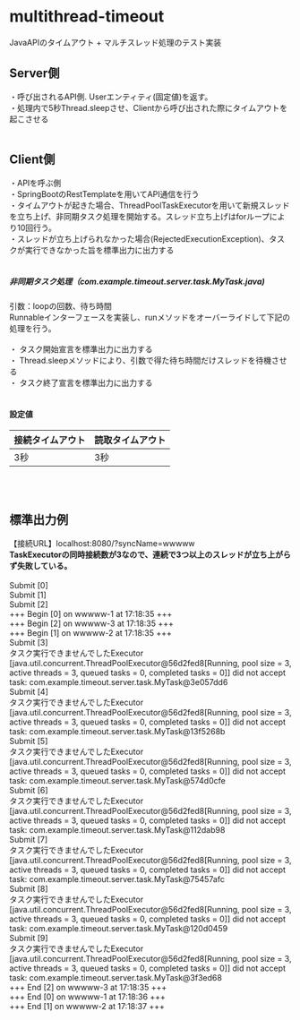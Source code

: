 # multithread-timeout
JavaAPIのタイムアウト + マルチスレッド処理のテスト実装<br>
## Server側
・呼び出されるAPI側. Userエンティティ(固定値)を返す。 <br>
・処理内で5秒Thread.sleepさせ、Clientから呼び出された際にタイムアウトを起こさせる
<br><br>

## Client側
・APIを呼ぶ側 <br>
・SpringBootのRestTemplateを用いてAPI通信を行う<br>
・タイムアウトが起きた場合、ThreadPoolTaskExecutorを用いて新規スレッドを立ち上げ、非同期タスク処理を開始する。スレッド立ち上げはforループにより10回行う。<br>
・スレッドが立ち上げられなかった場合(RejectedExecutionException)、タスクが実行できなかった旨を標準出力に出力する
<br><br>
##### 非同期タスク処理（com.example.timeout.server.task.MyTask.java)
引数：loopの回数、待ち時間<br>
Runnableインターフェースを実装し、runメソッドをオーバーライドして下記の処理を行う。<br>
<br>
・ タスク開始宣言を標準出力に出力する<br>
・ Thread.sleepメソッドにより、引数で得た待ち時間だけスレッドを待機させる<br>
・ タスク終了宣言を標準出力に出力する<br>
<br>

#### 設定値
| 接続タイムアウト  | 読取タイムアウト |
| --- | --- |
| 3秒  | 3秒  |
<br><br>


## 標準出力例
【接続URL】localhost:8080/?syncName=wwwww<br>
**TaskExecutorの同時接続数が3なので、連続で3つ以上のスレッドが立ち上がらず失敗している。**
<br><br>
Submit [0]<br>
Submit [1]<br>
Submit [2]<br>
+++ Begin [0] on wwwww-1 at 17:18:35 +++<br>
+++ Begin [2] on wwwww-3 at 17:18:35 +++<br>
+++ Begin [1] on wwwww-2 at 17:18:35 +++<br>
Submit [3]<br>
タスク実行できませんでしたExecutor [java.util.concurrent.ThreadPoolExecutor@56d2fed8[Running, pool size = 3, active threads = 3, queued tasks = 0, completed tasks = 0]] did not accept task: com.example.timeout.server.task.MyTask@3e057dd6<br>
Submit [4]<br>
タスク実行できませんでしたExecutor [java.util.concurrent.ThreadPoolExecutor@56d2fed8[Running, pool size = 3, active threads = 3, queued tasks = 0, completed tasks = 0]] did not accept task: com.example.timeout.server.task.MyTask@13f5268b<br>
Submit [5]<br>
タスク実行できませんでしたExecutor [java.util.concurrent.ThreadPoolExecutor@56d2fed8[Running, pool size = 3, active threads = 3, queued tasks = 0, completed tasks = 0]] did not accept task: com.example.timeout.server.task.MyTask@574d0cfe<br>
Submit [6]<br>
タスク実行できませんでしたExecutor [java.util.concurrent.ThreadPoolExecutor@56d2fed8[Running, pool size = 3, active threads = 3, queued tasks = 0, completed tasks = 0]] did not accept task: com.example.timeout.server.task.MyTask@112dab98<br>
Submit [7]<br>
タスク実行できませんでしたExecutor [java.util.concurrent.ThreadPoolExecutor@56d2fed8[Running, pool size = 3, active threads = 3, queued tasks = 0, completed tasks = 0]] did not accept task: com.example.timeout.server.task.MyTask@75457afc<br>
Submit [8]<br>
タスク実行できませんでしたExecutor [java.util.concurrent.ThreadPoolExecutor@56d2fed8[Running, pool size = 3, active threads = 3, queued tasks = 0, completed tasks = 0]] did not accept task: com.example.timeout.server.task.MyTask@120d0459<br>
Submit [9]<br>
タスク実行できませんでしたExecutor [java.util.concurrent.ThreadPoolExecutor@56d2fed8[Running, pool size = 3, active threads = 3, queued tasks = 0, completed tasks = 0]] did not accept task: com.example.timeout.server.task.MyTask@3f3ed68<br>
+++ End [2] on wwwww-3 at 17:18:35 +++<br>
+++ End [0] on wwwww-1 at 17:18:36 +++<br>
+++ End [1] on wwwww-2 at 17:18:37 +++<br>